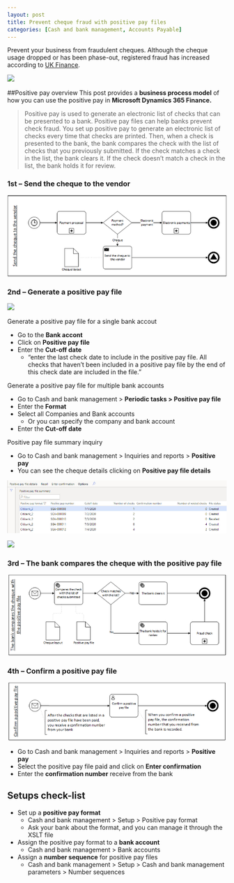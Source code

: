 ```yaml
---
layout: post
title: Prevent cheque fraud with positive pay files
categories: [Cash and bank management, Accounts Payable]
---
```

Prevent your business from fraudulent cheques. Although the cheque usage dropped or has been phase-out, registered fraud has increased according to [UK Finance](https://www.ukfinance.org.uk/system/files/Fraud-The-Facts-2020-FINAL-ONLINE-18-March.pdf).

![](/images/prevent-cheque-fraud-with-positive-pay-files/image1.webp)

##Positive pay overview
This post provides a **business process model** of how you can use the positive pay in **Microsoft Dynamics 365 Finance.**
> Positive pay is used to generate an electronic list of checks that can be presented to a bank. Positive pay files can help banks prevent check fraud. You set up positive pay to generate an electronic list of checks every time that checks are printed. Then, when a check is presented to the bank, the bank compares the check with the list of checks that you previously submitted. If the check matches a check in the list, the bank clears it. If the check doesn’t match a check in the list, the bank holds it for review.

### 1st – Send the cheque to the vendor

![](/images/prevent-cheque-fraud-with-positive-pay-files/image2.png)

### 2nd – Generate a positive pay file

![](/images/prevent-cheque-fraud-with-positive-pay-files/image3.pmg)

Generate a positive pay file for a single bank accout
- Go to the **Bank accont**
- Click on **Positive pay file**
- Enter the **Cut-off date**
    - “enter the last check date to include in the positive pay file. All checks that haven’t been included in a positive pay file by the end of this check date are included in the file.”

Generate a positive pay file for multiple bank accounts
- Go to Cash and bank management > **Periodic tasks > Positive pay file**
- Enter the **Format**
- Select all Companies and Bank accounts
    - Or you can specify the company and bank account
- Enter the **Cut-off date**

Positive pay file summary inquiry
- Go to Cash and bank management > Inquiries and reports > **Positive pay**
- You can see the cheque details clicking on **Positive pay file details**

![](/images/prevent-cheque-fraud-with-positive-pay-files/image4.jpg)

![](/prevent-cheque-fraud-with-positive-pay-files/image5.jpg)

### 3rd – The bank compares the cheque with the positive pay file

![](/images/prevent-cheque-fraud-with-positive-pay-files/image6.png)

### 4th – Confirm a positive pay file

![](/images/prevent-cheque-fraud-with-positive-pay-files/image7.png)

- Go to Cash and bank management > Inquiries and reports > **Positive pay**
- Select the positive pay file paid and click on **Enter confirmation**
- Enter the **confirmation number** receive from the bank

## Setups check-list
- Set up a **positive pay format**
    - Cash and bank management > Setup > Positive pay format
    - Ask your bank about the format, and you can manage it through the XSLT file
- Assign the positive pay format to a **bank account**
    - Cash and bank management > Bank accounts
- Assign a **number sequence** for positive pay files
    - Cash and bank management > Setup > Cash and bank management parameters > Number sequences